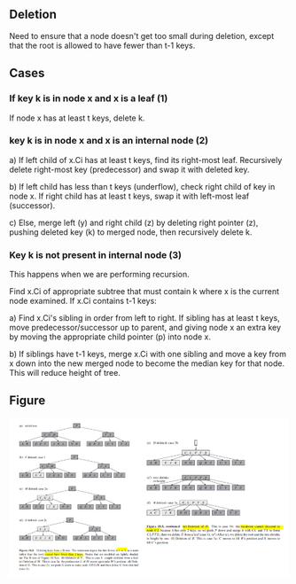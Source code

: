 ## Deletion

Need to ensure that a node doesn't get too small during deletion, except that the root is allowed to have fewer than t-1 keys.

## Cases

### If key k is in node x and x is a leaf (1)

If node x has at least t keys, delete k.

### key k is in node x and x is an internal node (2)

a) If left child of x.Ci has at least t keys, find its right-most leaf. Recursively delete right-most key (predecessor) and swap it with deleted key.

b) If left child has less than t keys (underflow), check right child of key in node x. If right child has at least t keys, swap it with left-most leaf (successor).

c) Else, merge left (y) and right child (z) by deleting right pointer (z), pushing deleted key (k) to merged node, then recursively delete k.

### Key k is not present in internal node (3)

This happens when we are performing recursion.

Find x.Ci of appropriate subtree that must contain k where x is the current node examined. If x.Ci contains t-1 keys:

a) Find x.Ci's sibling in order from left to right. If sibling has at least t keys, move predecessor/successor up to parent, and giving node x an extra key by moving the appropriate child pointer (p) into node x.

b) If siblings have t-1 keys, merge x.Ci with one sibling and move a key from x down into the new merged node to become the median key for that node. This will reduce height of tree.

## Figure

  <img src="../../../assets/b-trees-deletion.PNG">
